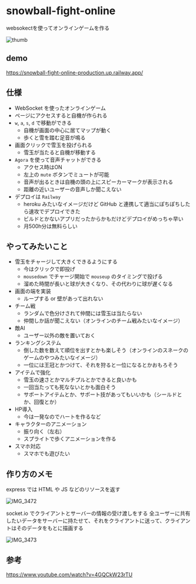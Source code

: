 # snowball-fight-online
websokectを使ってオンラインゲームを作る

![thumb](https://user-images.githubusercontent.com/16290220/206481084-062613bd-c508-460e-a41a-8c6e18c87dde.png)

## demo
https://snowball-fight-online-production.up.railway.app/

## 仕様

- WebSocket を使ったオンラインゲーム
- ページにアクセスすると自機が作られる
- `w`, `a`, `s`, `d` で移動ができる
  - 自機が画面の中心に居てマップが動く
  - 歩くと雪を踏む足音が鳴る
- 画面クリックで雪玉を投げられる
  - 雪玉が当たると自機が移動する
- `Agora` を使って音声チャットができる
  - アクセス時はON
  - 左上の `mute` ボタンでミュートが可能
  - 音声が出るときは自機の頭の上にスピーカーマークが表示される
  - 距離の近いユーザーの音声しか聞こえない
- デプロイは `Railway` 
  - heroku みたいなイメージだけど GitHub と連携して適当にぽちぽちしたら速攻でデプロイできた
  - ビルドとかないアプリだったからかもだけどデプロイがめっちゃ早い
  - 月500h分は無料らしい
  
## やってみたいこと

- 雪玉をチャージして大きくできるようにする
  - 今はクリックで即投げ
  - `mousedown` でチャージ開始で `mouseup` のタイミングで投げる
  - 溜めた時間が長いと球が大きくなり、その代わりに球が遅くなる
- 画面の端を実装
  - ループする or 壁があって出れない
- チーム戦
  - ランダムで色分けされて仲間には雪玉は当たらない
  - 仲間しか話が聞こえない（オンラインのチーム戦みたいなイメージ）
- 敵AI
  - ユーザー以外の敵を置いておく
- ランキングシステム
  - 倒した数を数えて順位を出すとかも楽しそう（オンラインのスネークのゲームのやつみたいなイメージ）
  - 一位には王冠とかつけて、それを狩ると一位になるとかおもろそう
- アイテムで強化
  - 雪玉の速さとかマルチプルとかできると良いかも
  - 一回当たっても死なないとかも面白そう
  - サポートアイテムとか、サポート技があってもいいかも（シールドとか、回復とか）
- HP導入
  - 今は一発なのでハートを作るなど
- キャラクターのアニメーション
  - 振り向く（左右）
  - スプライトで歩くアニメーションを作る
- スマホ対応
  - スマホでも遊びたい
  
## 作り方のメモ

express では HTML や JS などのリソースを返す

![IMG_3472](https://user-images.githubusercontent.com/16290220/206512048-c43141d7-3d22-4cb0-85ee-7b0c7a296f4c.jpg)


socket.io でクライアントとサーバーの情報の受け渡しをする
全ユーザーに共有したいデータをサーバーに持たせて、それをクライアントに送って、クライアントはそのデータをもとに描画する

![IMG_3473](https://user-images.githubusercontent.com/16290220/206512055-d1bd978f-ce44-41e3-8917-2da15eb44820.jpg)



## 参考
https://www.youtube.com/watch?v=4GQCkW23rTU
